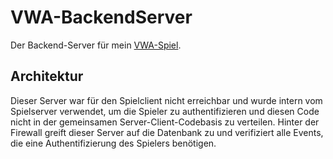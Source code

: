 # VWA-BackendServer
Der Backend-Server für mein [VWA-Spiel](https://github.com/pgr4567/VWA). 

## Architektur
Dieser Server war für den Spielclient nicht erreichbar und wurde intern vom Spielserver verwendet, um die Spieler zu authentifizieren und diesen Code nicht in der gemeinsamen Server-Client-Codebasis zu verteilen.
Hinter der Firewall greift dieser Server auf die Datenbank zu und verifiziert alle Events, die eine Authentifizierung des Spielers benötigen.
